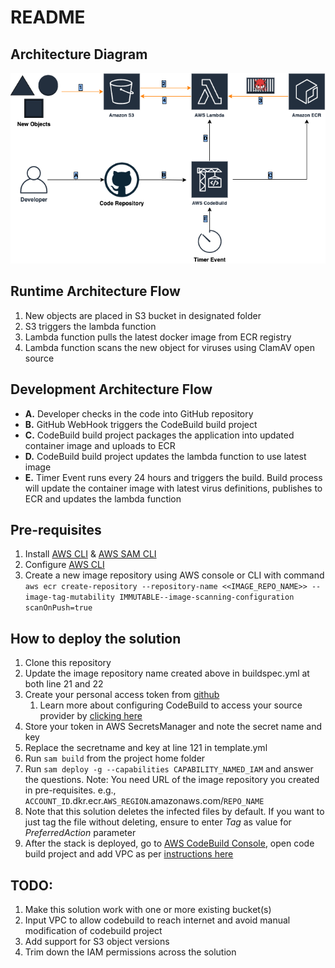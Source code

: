 # README

## Architecture Diagram

![Architecture Diagram!](/QuickStart-ClamAV.png "Quick Start ClamAV")

## Runtime Architecture Flow
1. New objects are placed in S3 bucket in designated folder
2. S3 triggers the lambda function 
3. Lambda function pulls the latest docker image from ECR registry
4. Lambda function scans the new object for viruses using ClamAV open source

## Development Architecture Flow
- **A.** Developer checks in the code into GitHub repository
- **B.** GitHub WebHook triggers the CodeBuild build project
- **C.** CodeBuild build project packages the application into updated container image and uploads to ECR
- **D.** CodeBuild build project updates the lambda function to use latest image
- **E.** Timer Event runs every 24 hours and triggers the build. Build process will update the container image with latest virus definitions, publishes to ECR and updates the lambda function

## Pre-requisites
1. Install [AWS CLI](https://docs.aws.amazon.com/cli/latest/userguide/install-cliv2.html) & [AWS SAM CLI](https://docs.aws.amazon.com/serverless-application-model/latest/developerguide/serverless-sam-cli-install.html)
1. Configure [AWS CLI](https://docs.aws.amazon.com/cli/latest/userguide/cli-chap-configure.html)
1. Create a new image repository using AWS console or CLI with command
    `aws ecr create-repository --repository-name <<IMAGE_REPO_NAME>> --image-tag-mutability IMMUTABLE--image-scanning-configuration scanOnPush=true`

## How to deploy the solution
1. Clone this repository
1. Update the image repository name created above in buildspec.yml at both line 21 and 22
1. Create your personal access token from [github](https://docs.github.com/en/github/authenticating-to-github/creating-a-personal-access-token) 
    1. Learn more about configuring CodeBuild to access your source provider by [clicking here](https://docs.aws.amazon.com/codebuild/latest/userguide/access-tokens.html)
1. Store your token in AWS SecretsManager and note the secret name and key
1. Replace the secretname and key at line 121 in template.yml
1. Run `sam build` from the project home folder
1. Run `sam deploy -g --capabilities CAPABILITY_NAMED_IAM` and answer the questions. Note: You need URL of the image repository you created in pre-requisites. e.g., `ACCOUNT_ID`.dkr.ecr.`AWS_REGION`.amazonaws.com/`REPO_NAME`
1. Note that this solution deletes the infected files by default. If you want to just tag the file without deleting, ensure to enter _Tag_ as value for _PreferredAction_ parameter
1. After the stack is deployed, go to [AWS CodeBuild Console](https://console.aws.amazon.com/codesuite/codebuild/projects), open code build project and add VPC as per [instructions here](https://docs.aws.amazon.com/codebuild/latest/userguide/vpc-support.html)

## TODO:
1. Make this solution work with one or more existing bucket(s)
2. Input VPC to allow codebuild to reach internet and avoid manual modification of codebuild project
3. Add support for S3 object versions
4. Trim down the IAM permissions across the solution